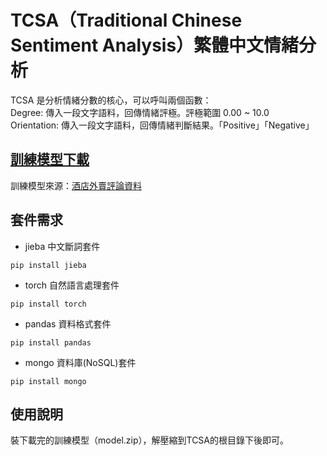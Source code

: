 # TCSA（Traditional Chinese Sentiment Analysis）繁體中文情緒分析
TCSA 是分析情緒分數的核心，可以呼叫兩個函數：  
Degree: 傳入一段文字語料，回傳情緒評極。評極範圍 0.00 ~ 10.0  
Orientation: 傳入一段文字語料，回傳情緒判斷結果。「Positive」「Negative」  

## [訓練模型下載](https://mega.nz/file/G9RXEZwI#6KLmEted7TBjCmK8zuKTzKa5tb6uqFTu41Az92p6RtY)
訓練模型來源：[酒店外賣評論資料](https://github.com/SophonPlus/ChineseNlpCorpus)

## 套件需求
* jieba 中文斷詞套件
```
pip install jieba
```
* torch 自然語言處理套件
```
pip install torch
```
* pandas 資料格式套件
```
pip install pandas
```
* mongo 資料庫(NoSQL)套件
```
pip install mongo
```

## 使用說明
裝下載完的訓練模型（model.zip），解壓縮到TCSA的根目錄下後即可。
